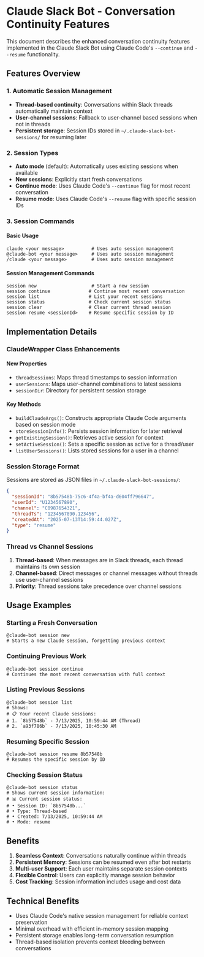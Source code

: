 # Claude Slack Bot - Conversation Continuity Features

This document describes the enhanced conversation continuity features implemented in the Claude Slack Bot using Claude Code's `--continue` and `--resume` functionality.

## Features Overview

### 1. Automatic Session Management
- **Thread-based continuity**: Conversations within Slack threads automatically maintain context
- **User-channel sessions**: Fallback to user-channel based sessions when not in threads
- **Persistent storage**: Session IDs stored in `~/.claude-slack-bot-sessions/` for resuming later

### 2. Session Types
- **Auto mode** (default): Automatically uses existing sessions when available
- **New sessions**: Explicitly start fresh conversations
- **Continue mode**: Uses Claude Code's `--continue` flag for most recent conversation
- **Resume mode**: Uses Claude Code's `--resume` flag with specific session IDs

### 3. Session Commands

#### Basic Usage
```
claude <your message>          # Uses auto session management
@claude-bot <your message>     # Uses auto session management
/claude <your message>         # Uses auto session management
```

#### Session Management Commands
```
session new                    # Start a new session
session continue              # Continue most recent conversation
session list                  # List your recent sessions
session status                # Check current session status
session clear                 # Clear current thread session
session resume <sessionId>    # Resume specific session by ID
```

## Implementation Details

### ClaudeWrapper Class Enhancements

#### New Properties
- `threadSessions`: Maps thread timestamps to session information
- `userSessions`: Maps user-channel combinations to latest sessions
- `sessionDir`: Directory for persistent session storage

#### Key Methods
- `buildClaudeArgs()`: Constructs appropriate Claude Code arguments based on session mode
- `storeSessionInfo()`: Persists session information for later retrieval
- `getExistingSession()`: Retrieves active session for context
- `setActiveSession()`: Sets a specific session as active for a thread/user
- `listUserSessions()`: Lists stored sessions for a user in a channel

### Session Storage Format
Sessions are stored as JSON files in `~/.claude-slack-bot-sessions/`:
```json
{
  "sessionId": "8b57548b-75c6-4f4a-bf4a-d604ff796647",
  "userId": "U1234567890",
  "channel": "C0987654321",
  "threadTs": "1234567890.123456",
  "createdAt": "2025-07-13T14:59:44.027Z",
  "type": "resume"
}
```

### Thread vs Channel Sessions
1. **Thread-based**: When messages are in Slack threads, each thread maintains its own session
2. **Channel-based**: Direct messages or channel messages without threads use user-channel sessions
3. **Priority**: Thread sessions take precedence over channel sessions

## Usage Examples

### Starting a Fresh Conversation
```
@claude-bot session new
# Starts a new Claude session, forgetting previous context
```

### Continuing Previous Work
```
@claude-bot session continue
# Continues the most recent conversation with full context
```

### Listing Previous Sessions
```
@claude-bot session list
# Shows:
# 📋 Your recent Claude sessions:
# 1. `8b57548b` - 7/13/2025, 10:59:44 AM (Thread)
# 2. `a93f786b` - 7/13/2025, 10:45:30 AM
```

### Resuming Specific Session
```
@claude-bot session resume 8b57548b
# Resumes the specific session by ID
```

### Checking Session Status
```
@claude-bot session status
# Shows current session information:
# 📊 Current session status:
# • Session ID: `8b57548b...`
# • Type: Thread-based  
# • Created: 7/13/2025, 10:59:44 AM
# • Mode: resume
```

## Benefits

1. **Seamless Context**: Conversations naturally continue within threads
2. **Persistent Memory**: Sessions can be resumed even after bot restarts
3. **Multi-user Support**: Each user maintains separate session contexts
4. **Flexible Control**: Users can explicitly manage session behavior
5. **Cost Tracking**: Session information includes usage and cost data

## Technical Benefits

- Uses Claude Code's native session management for reliable context preservation
- Minimal overhead with efficient in-memory session mapping
- Persistent storage enables long-term conversation resumption
- Thread-based isolation prevents context bleeding between conversations